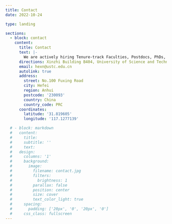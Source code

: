 ```yaml
---
title: Contact
date: 2022-10-24

type: landing

sections:
  - block: contact
    content:
      title: Contact
      text: |-
        We are actively hiring Tenure-track Faculties, Postdocs, PhDs, and master students. Please send your CV to hexn@ustc.edu.cn if you are interested in joining LDS.
      directions: Xinzhi Building B404, University of Science and Technology of China (Gaoxin Campus)
      email: hexn@ustc.edu.cn
      autolink: true
      address:
        street: No.100 Fuxing Road
        city: Hefei
        region: Anhui
        postcode: '230093'
        country: China
        country_code: PRC
      coordinates:
        latitude: '31.819605'
        longitude: '117.1277139'

  # - block: markdown
  #   content:
  #     title:
  #     subtitle: ''
  #     text:
  #   design:
  #     columns: '1'
  #     background:
  #       image: 
  #         filename: contact.jpg
  #         filters:
  #           brightness: 1
  #         parallax: false
  #         position: center
  #         size: cover
  #         text_color_light: true
  #     spacing:
  #       padding: ['20px', '0', '20px', '0']
  #     css_class: fullscreen
---
```

